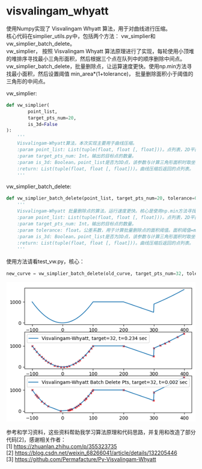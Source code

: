 # visvalingam_whyatt
使用Numpy实现了 Visvalingam Whyatt 算法，用于对曲线进行压缩。  
核心代码在simplier_utils.py中，包括两个方法： vw_simplier和vw_simplier_batch_delete。  
vw_simplier，
按照 Visvalingam Whyatt 算法原理进行了实现，每轮使用小顶堆的堆排序寻找最小三角形面积，然后根据三个点在队列中的顺序删除中间点。  
vw_simplier_batch_delete，批量删除点，让运算速度更快。使用np.min方法寻找最小面积，然后设置阈值 min_area*(1+tolerance)，
批量删除面积小于阈值的三角形的中间点。  
  
vw_simplier:
```python
def vw_simplier(
        point_list,
        target_pts_num=20,
        is_3d=False
):
    '''
    Visvalingam-Whyatt算法，本次实现主要用于曲线压缩。
    :param point_list: List(tuple(float, float [, float]))。点列表，2D平面坐标系的形式是[(x0,y0,), (x1,y1), (x2,y2)...]。3D平面坐标系的形式是[(x0,y0,z0), (x1,y1,z1), (x2,y2,z2)...]。
    :param target_pts_num: Int。输出的目标点的数量。
    :param is_3d: Boolean。point_list是否为3D点，该参数与计算三角形面积时取坐标的前2维还是前3维有关。
    :return: List(tuple(float, float [, float]))。曲线压缩后返回的点列表。
    '''
```
   
vw_simplier_batch_delete:  
```python
def vw_simplier_batch_delete(point_list, target_pts_num=20, tolerance=0.01, is_3d=False):
    '''
    Visvalingam-Whyatt 批量删除点的算法，运行速度更快。核心是使用np.min方法寻找最小面积，然后设置阈值 min_area*(1+tolerance)， 批量删除面积小于阈值的三角形的中间点。
    :param point_list: List(tuple(float, float [, float]))。点列表，2D平面坐标系的形式是[(x0,y0,), (x1,y1), (x2,y2)...]。3D平面坐标系的形式是[(x0,y0,z0), (x1,y1,z1), (x2,y2,z2)...]。
    :param target_pts_num: Int。输出的目标点的数量。
    :param tolerance: float。公差系数，用于计算批量删除点的面积阈值。面积阈值=min_area*(1+tolerance)
    :param is_3d: Boolean。point_list是否为3D点，该参数与计算三角形面积时取坐标的前2维还是前3维有关。
    :return: List(tuple(float, float [, float]))。曲线压缩后返回的点列表。
    '''
```


使用方法请看test_vw.py，核心：
```python
new_curve = vw_simplier_batch_delete(old_curve, target_pts_num=32, tolerance=0.01, is_3d=False)
```
![test](/files/plt_plot.png)  

参考和学习资料，这些资料帮助我学习算法原理和代码思路，并复用和改造了部分代码[2]，感谢相关作者：   
[1] https://zhuanlan.zhihu.com/p/355323735  
[2] https://blog.csdn.net/weixin_68266041/article/details/132205446  
[3] https://github.com/Permafacture/Py-Visvalingam-Whyatt  